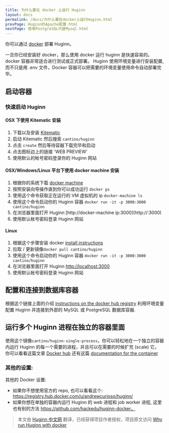 ```yaml
---
title: 为什么要在 docker 上运行 Huginn
layout: docs
permalink: /docs/为什么要在docker上运行Huginn.html
prevPage: Huginn的Apache配置.html
nextPage: 使用PostgreSQL代替Mysql.html
---
```


你可以通过 [docker](http://www.docker.com/) 部署 Huginn。

一旦你已经安装好 docker，那么使用 docker 运行 huginn 是快速容易的。 docker 容器非常适合进行测试或正式部署。 Huginn 使用环境变量进行安装配置, 而不只是用 .env 文件，Docker 容器可以把需要的环境变量使用命令自动部署完毕。

## 启动容器

### 快速启动 Huginn

#### OSX 下使用 Kitematic 安装

1. 下载以及安装 [Kitematic](https://www.docker.com/docker-kitematic)
2. 启动 Kitematic 然后搜索 `cantino/huginn`
3. 点击 `create` 然后等待容器下载完毕和启动
4. 点击图标边上的链接 'WEB PREVIEW'
5. 使用默认的帐号密码登录你的 Huginn 网站

#### OSX/Windows/Linux 平台下使用 docker machine 安装

1. 根据你的系统下载 [docker machine](https://docs.docker.com/machine/#installation) 
2. 按照安装向导操作直到你可以成功运行 `docker ps`
3. 使用这个命令获取正在运行的 VM 虚拟机的 ip `docker-machine ls`
4. 使用这个命令启动你的 Huginn 容器 `docker run -it -p 3000:3000 cantino/huginn`
5. 在浏览器里面打开 Huginn [http://docker-machine ip:3000](http://<docker-machine ip>:3000)
6. 使用默认帐号密码登录 Huginn 网站

#### Linux

1. 根据这个步骤安装 docker [install instructions](https://docs.docker.com/installation/)
2. 拉取 / 更新镜像`docker pull cantino/huginn`
3. 使用这个命令启动你的 Huginn 容器 `docker run -it -p 3000:3000 cantino/huginn`
4. 在浏览器里面打开 Huginn [http://localhost:3000](http://localhost:3000)
5. 使用默认帐号密码登录 Huginn 网站

## 配置和连接到数据库容器

根据这个链接上面的介绍 [instructions on the docker hub registry](https://registry.hub.docker.com/u/cantino/huginn/) 利用环境变量配置 Huginn 并连接到外部的 MySQL 或 PostgreSQL 数据库容器.

## 运行多个 Huginn 进程在独立的容器里面

使用这个镜像`cantino/huginn-single-process`，你可以轻松地在一个独立的容器内运行 Huginn 的每一个需要的进程，并且可以在需要的时候扩充 (scale) 它。 你可以看看这篇文章 [Docker hub](https://hub.docker.com/r/cantino/huginn-single-process/) 还有这篇 [documentation for the container](https://github.com/cantino/huginn/tree/master/docker/single-process)

### 其他的设置:

其他的 Docker 设置:

* 如果你不想使用官方的 repo, 也可以看看这个: https://registry.hub.docker.com/u/andrewcurioso/huginn/
* 如果你想在单独的容器内运行 Huginn 的 web 进程和 job worker 进程, 这里也有别的方法 https://github.com/hackedu/huginn-docker。

> 本文由 [Huginn 中文网](http://huginn.cn) 翻译，已经获得项目作者授权，项目原文访问 [Why run Huginn with docker](https://github.com/cantino/huginn/blob/master/doc/docker/install.md)

